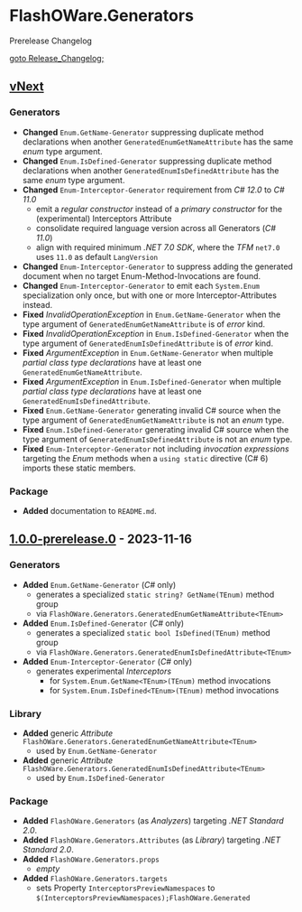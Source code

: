 # FlashOWare.Generators
Prerelease Changelog

[goto Release_Changelog;](./CHANGELOG.md)

## [vNext]
### Generators
- **Changed** `Enum.GetName-Generator` suppressing duplicate method declarations when another `GeneratedEnumGetNameAttribute` has the same _enum_ type argument.
- **Changed** `Enum.IsDefined-Generator` suppressing duplicate method declarations when another `GeneratedEnumIsDefinedAttribute` has the same _enum_ type argument.
- **Changed** `Enum-Interceptor-Generator` requirement from _C# 12.0_ to _C# 11.0_
  - emit a _regular constructor_ instead of a _primary constructor_ for the (experimental) Interceptors Attribute
  - consolidate required language version across all Generators (_C# 11.0_)
  - align with required minimum _.NET 7.0 SDK_, where the _TFM_ `net7.0` uses `11.0` as default `LangVersion`
- **Changed** `Enum-Interceptor-Generator` to suppress adding the generated document when no target Enum-Method-Invocations are found.
- **Changed** `Enum-Interceptor-Generator` to emit each `System.Enum` specialization only once, but with one or more Interceptor-Attributes instead.
- **Fixed** _InvalidOperationException_ in `Enum.GetName-Generator` when the type argument of `GeneratedEnumGetNameAttribute` is of _error_ kind.
- **Fixed** _InvalidOperationException_ in `Enum.IsDefined-Generator` when the type argument of `GeneratedEnumIsDefinedAttribute` is of _error_ kind.
- **Fixed** _ArgumentException_ in `Enum.GetName-Generator` when multiple _partial class type declarations_ have at least one `GeneratedEnumGetNameAttribute`.
- **Fixed** _ArgumentException_ in `Enum.IsDefined-Generator` when multiple _partial class type declarations_ have at least one `GeneratedEnumIsDefinedAttribute`.
- **Fixed** `Enum.GetName-Generator` generating invalid C# source when the type argument of `GeneratedEnumGetNameAttribute` is not an _enum_ type.
- **Fixed** `Enum.IsDefined-Generator` generating invalid C# source when the type argument of `GeneratedEnumIsDefinedAttribute` is not an _enum_ type.
- **Fixed** `Enum-Interceptor-Generator` not including _invocation expressions_ targeting the _Enum_ methods when a `using static` directive (C# 6) imports these static members.

### Package
- **Added** documentation to `README.md`.

## [1.0.0-prerelease.0] - 2023-11-16
### Generators
- **Added** `Enum.GetName-Generator` (_C#_ only)
  - generates a specialized `static string? GetName(TEnum)` method group
  - via `FlashOWare.Generators.GeneratedEnumGetNameAttribute<TEnum>`
- **Added** `Enum.IsDefined-Generator` (_C#_ only)
  - generates a specialized `static bool IsDefined(TEnum)` method group
  - via `FlashOWare.Generators.GeneratedEnumIsDefinedAttribute<TEnum>`
- **Added** `Enum-Interceptor-Generator` (_C#_ only)
  - generates experimental _Interceptors_
    - for `System.Enum.GetName<TEnum>(TEnum)` method invocations
    - for `System.Enum.IsDefined<TEnum>(TEnum)` method invocations

### Library
- **Added** generic _Attribute_ `FlashOWare.Generators.GeneratedEnumGetNameAttribute<TEnum>`
  - used by `Enum.GetName-Generator`
- **Added** generic _Attribute_ `FlashOWare.Generators.GeneratedEnumIsDefinedAttribute<TEnum>`
  - used by `Enum.IsDefined-Generator`

### Package
- **Added** `FlashOWare.Generators` (as _Analyzers_) targeting _.NET Standard 2.0_.
- **Added** `FlashOWare.Generators.Attributes` (as _Library_) targeting _.NET Standard 2.0_.
- **Added** `FlashOWare.Generators.props`
  - _empty_
- **Added** `FlashOWare.Generators.targets`
  - sets Property `InterceptorsPreviewNamespaces` to `$(InterceptorsPreviewNamespaces);FlashOWare.Generated`

[vnext]: https://github.com/FlashOWare/FlashOWare.Generators/compare/v1.0.0-prerelease.0...HEAD
[1.0.0-prerelease.0]: https://github.com/FlashOWare/FlashOWare.Generators/releases/tag/v1.0.0-prerelease.0
